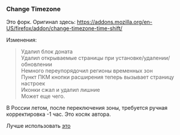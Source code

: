 ### Change Timezone

Это форк.
Оригинал здесь: https://addons.mozilla.org/en-US/firefox/addon/change-timezone-time-shift/

Изменения:  
>Удалил блок доната  
>Удалил открываемые страницы при установке/удалении/обновлении  
>Немного переупорядочил регионы временных зон  
>Пункт ПКМ кнопки расширения теперь вызывает страницу настроек  
>Иконки сжал и удалил лишние  
>Может еще чего.  

В России летом, после переключения зоны, требуется ручная корректировка -1 час.
Это косяк автора.

Лучше использовать <a href="https://github.com/wvxwxvw/webext/tree/master/Spoof%20Timezone%20(VitaliyV)" target="_blank">это</a>
